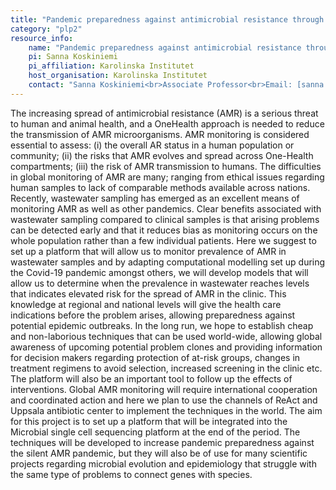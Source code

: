```yaml
---
title: "Pandemic preparedness against antimicrobial resistance through wastewater monitoring"
category: "plp2"
resource_info:
    name: "Pandemic preparedness against antimicrobial resistance through wastewater monitoring"
    pi: Sanna Koskiniemi
    pi_affiliation: Karolinska Institutet
    host_organisation: Karolinska Institutet
    contact: "Sanna Koskiniemi<br>Associate Professor<br>Email: [sanna.koskiniemi@icm.uu.se](mailto:sanna.koskiniemi@icm.uu.se)"
---
```


The increasing spread of antimicrobial resistance (AMR) is a serious threat to human and animal health, and a OneHealth approach is needed to reduce the transmission of AMR microorganisms. AMR monitoring is considered essential to assess: (i) the overall AR status in a human population or community; (ii) the risks that AMR evolves and spread across One-Health compartments; (iii) the risk of AMR transmission to humans. The difficulties in global monitoring of AMR are many; ranging from ethical issues regarding human samples to lack of comparable methods available across nations. Recently, wastewater sampling has emerged as an excellent means of monitoring AMR as well as other pandemics. Clear benefits associated with wastewater sampling compared to clinical samples is that arising problems can be detected early and that it reduces bias as monitoring occurs on the whole population rather than a few individual patients. Here we suggest to set up a platform that will allow us to monitor prevalence of AMR in wastewater samples and by adapting computational modelling set up during the Covid-19 pandemic amongst others, we will develop models that will allow us to determine when the prevalence in wastewater reaches levels that indicates elevated risk for the spread of AMR in the clinic. This knowledge at regional and national levels will give the health care indications before the problem arises, allowing preparedness against potential epidemic outbreaks. In the long run, we hope to establish cheap and non-laborious techniques that can be used world-wide, allowing global awareness of upcoming potential problem clones and providing information for decision makers regarding protection of at-risk groups, changes in treatment regimens to avoid selection, increased screening in the clinic etc. The platform will also be an important tool to follow up the effects of interventions. Global AMR monitoring will require international cooperation and coordinated action and here we plan to use the channels of ReAct and Uppsala antibiotic center to implement the techniques in the world. The aim for this project is to set up a platform that will be integrated into the Microbial single cell sequencing platform at the end of the period. The techniques will be developed to increase pandemic preparedness against the silent AMR pandemic, but they will also be of use for many scientific projects regarding microbial evolution and epidemiology that struggle with the same type of problems to connect genes with species.
